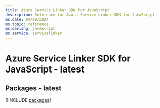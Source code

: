 ```yaml
---
title: Azure Service Linker SDK for JavaScript
description: Reference for Azure Service Linker SDK for JavaScript
ms.date: 04/09/2024
ms.topic: reference
ms.devlang: javascript
ms.service: servicelinker
---
```

# Azure Service Linker SDK for JavaScript - latest
## Packages - latest
[!INCLUDE [packages](service-linker-index.md)]
